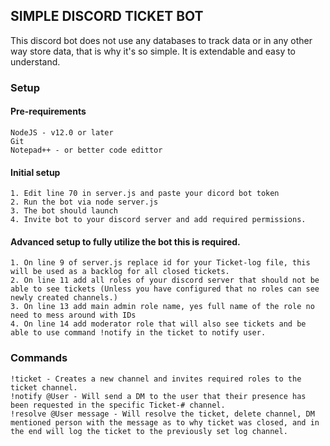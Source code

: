 ## SIMPLE DISCORD TICKET BOT
This discord bot does not use any databases to track data or in any other way store data, that is why it's so simple.
It is extendable and easy to understand.

### Setup

#### Pre-requirements
    NodeJS - v12.0 or later
    Git
    Notepad++ - or better code edittor

#### Initial setup
    1. Edit line 70 in server.js and paste your dicord bot token
    2. Run the bot via node server.js
    3. The bot should launch
    4. Invite bot to your discord server and add required permissions.


#### Advanced setup to fully utilize the bot this is required.
    1. On line 9 of server.js replace id for your Ticket-log file, this will be used as a backlog for all closed tickets.
    2. On line 11 add all roles of your discord server that should not be able to see tickets (Unless you have configured that no roles can see newly created channels.)
    3. On line 13 add main admin role name, yes full name of the role no need to mess around with IDs
    4. On line 14 add moderator role that will also see tickets and be able to use command !notify in the ticket to notify user.



### Commands

    !ticket - Creates a new channel and invites required roles to the ticket channel.
    !notify @User - Will send a DM to the user that their presence has been requested in the specific Ticket-# channel.
    !resolve @User message - Will resolve the ticket, delete channel, DM mentioned person with the message as to why ticket was closed, and in the end will log the ticket to the previously set log channel.
